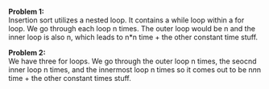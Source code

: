 **Problem 1:**<br>
Insertion sort utilizes a nested loop. It contains a while loop within a for loop. We go through each loop n times. The outer loop would be n and the inner loop is also n, which leads to n*n time + the other constant time stuff.

**Problem 2:**<br>
We have three for loops. We go through the outer loop n times, the seocnd inner loop n times, and the innermost loop n times so it comes out to be n*n*n time + the other constant times stuff.

